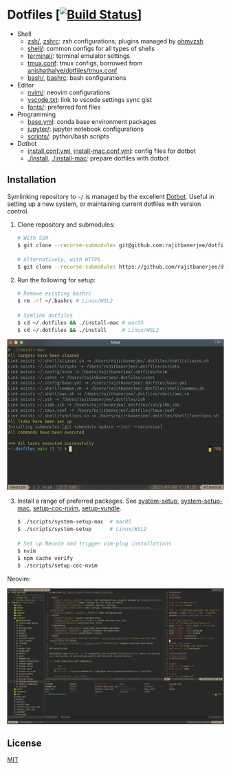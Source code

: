 # Dotfiles \[[![Build Status][travis-badge]][travis]]

- Shell
  - [zsh/](./zsh/), [zshrc](./zshrc): zsh configurations; plugins managed by [ohmyzsh][ohmyzsh]
  - [shell/](./shell/): common configs for all types of shells
  - [terminal/](./terminal/): terminal emulator settings
  - [tmux.conf](./tmux.conf): tmux configs, borrowed from [anishathalye/dotfiles/tmux.conf][anish]
  - [bash/](./bash/), [bashrc](./bashrc): bash configurations
- Editor
  - [nvim/](./nvim/): neovim configurations
  - [vscode.txt](./vscode.txt): link to vscode settings sync gist
  - [fonts/](./fonts/): preferred font files
- Programming
  - [base.yml](./base.yml): conda base environment packages
  - [jupyter/](./jupyter/): jupyter notebook configurations
  - [scripts/][scripts]: python/bash scripts
- Dotbot
  - [install.conf.yml](./install.conf.yml), [install-mac.conf.yml](./install-mac.conf.yml): config files for dotbot
  - [./install](./install), [./install-mac](./install-mac): prepare dotfiles with dotbot

## Installation

Symlinking repository to `~/` is managed by the excellent [Dotbot][dotbot]. Useful in setting up a new system, or maintaining current dotfiles with version control.

1.  Clone repository and submodules:

    ```zsh
    # With SSH
    $ git clone --recurse-submodules git@github.com:rajitbanerjee/dotfiles ~/.dotfiles

    # Alternatively, with HTTPS
    $ git clone --recurse-submodules https://github.com/rajitbanerjee/dotfiles.git ~/.dotfiles
    ```

2.  Run the following for setup:

    ```zsh
    # Remove existing bashrc
    $ rm -rf ~/.bashrc # Linux/WSL2

    # Symlink dotfiles
    $ cd ~/.dotfiles && ./install-mac # macOS
    $ cd ~/.dotfiles && ./install     # Linux/WSL2
    ```

<p align='center'>
  <img src='./screenshot-dotbot.png' height='350'>
</p>

3.  Install a range of preferred packages. See [system-setup][ss], [system-setup-mac][ssm], [setup-coc-nvim][scn], [setup-vundle][sv].

    ```zsh
    $ ./scripts/system-setup-mac  # macOS
    $ ./scripts/system-setup      # Linux/WSL2

    # Set up Neovim and trigger vim-plug installations
    $ nvim
    $ npm cache verify
    $ ./scripts/setup-coc-nvim
    ```

Neovim:

<p align='center'>
  <img src='./screenshot-nvim.png'>
</p>

## License

[MIT][license]

[travis-badge]: https://api.travis-ci.com/rajitbanerjee/dotfiles.svg?branch=main
[travis]: https://travis-ci.com/rajitbanerjee/dotfiles
[scripts]: https://github.com/rajitbanerjee/scripts
[amix]: https://github.com/amix/vimrc
[anish]: https://github.com/anishathalye/dotfiles/blob/master/tmux.conf
[dotbot]: https://github.com/anishathalye/dotbot
[ohmyzsh]: https://github.com/ohmyzsh/ohmyzsh
[ss]: https://github.com/rajitbanerjee/scripts/blob/master/system-setup
[ssm]: https://github.com/rajitbanerjee/scripts/blob/master/system-setup-mac
[scn]: https://github.com/rajitbanerjee/scripts/blob/master/setup-coc-nvim
[sv]: https://github.com/rajitbanerjee/scripts/blob/master/setup-vundle
[license]: LICENSE

